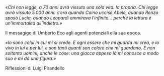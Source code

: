 _«Chi non legge, a 70 anni avrà vissuto una sola vita: la propria. 
Chi legge avrà vissuto 5.000 anni: c’era quando Caino uccise Abele, quando Renzo sposò Lucia, quando Leopardi ammirava l’infinito... 
perché la lettura è un’immortalità all’indietro.»_

Il messagigo di Umberto Eco agli agenti potenziali ella sua epoca.

_«Io sono colui in cui mi si crede. E ogni essere che mi guarda mi crea, e io vivo in lui e per lui, e son tanti quanti son coloro che mi guardano. 
E non soltanto uomini, anche le cose: una giacca appesa là mi conosce a modo suo e mi dà una figura.»_

Riflessioni di Luigi Pirandello
